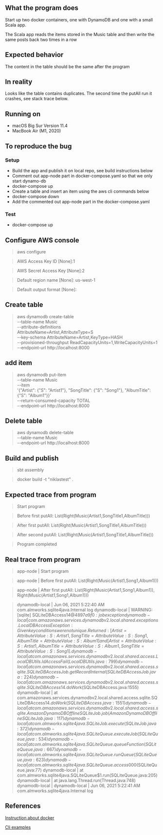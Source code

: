 ## What the program does
Start up two docker containers, one with DynamoDB and one with a small Scala app.

The Scala app reads the items stored in the Music table and then write the same posts back two times in a row

## Expected behavior

The content in the table should be the same after the program 

## In reality

Looks like the table contains duplicates. The second time the putAll run it crashes, see stack trace below.

## Running on
* macOS Big Sur Version 11.4
* MacBook Air (M1, 2020)

## To reproduce the bug

### Setup
* Build the app and publish it on local repo, see build instructions below
* Comment out app-node part in docker-compose.yaml so that we only start dynamo-db
* docker-compose up
* Create a table and insert an item using the aws cli commands below
* docker-compose down
* Add the commented out app-node part in the docker-compose.yaml

### Test
* docker-compose up

## Configure AWS console

> aws configure

>AWS Access Key ID [None]:1

>AWS Secret Access Key [None]:2

>Default region name [None]: us-west-1

>Default output format [None]:

## Create table

> aws dynamodb create-table \
--table-name Music \
--attribute-definitions \
AttributeName=Artist,AttributeType=S \
--key-schema AttributeName=Artist,KeyType=HASH \
--provisioned-throughput ReadCapacityUnits=1,WriteCapacityUnits=1 \
--endpoint-url http://localhost:8000

## add item

> aws dynamodb put-item \
--table-name Music \
--item \
'{"Artist": {"S": "Artist1"}, "SongTitle": {"S": "Song1"}, "AlbumTitle": {"S": "Album1"}}' \
--return-consumed-capacity TOTAL \
--endpoint-url http://localhost:8000

## Delete table

> aws dynamodb delete-table \
--table-name Music \
--endpoint-url http://localhost:8000

## Build and publish

>sbt assembly

>docker build -t "niklastest" .


## Expected trace from program


> Start program

>Before first putAll: List(Right(Music(Artist1,SongTitle1,AlbumTitle)))

>After first putAll: List(Right(Music(Artist1,SongTitle1,AlbumTitle)))

>After second putAll: List(Right(Music(Artist1,SongTitle1,AlbumTitle)))

>Program completed

## Real trace from program

>app-node          | Start program

>app-node          | Before first putAll: List(Right(Music(Artist1,Song1,Album1)))

>app-node          | After first putAll: List(Right(Music(Artist1,Song1,Album1)), Right(Music(Artist1,Song1,Album1)))

>dynamodb-local    | Jun 06, 2021 5:22:40 AM com.almworks.sqlite4java.Internal log
dynamodb-local    | WARNING: [sqlite] SQLiteDBAccess$14@4897a9f0: job exception
dynamodb-local    | com.amazonaws.services.dynamodbv2.local.shared.exceptions.LocalDBAccessException: Given key conditions were not unique. Returned: [{Artist=AttributeValue: {S:Artist1}, SongTitle=AttributeValue: {S:Song1}, AlbumTitle=AttributeValue: {S:Album1}}] and [{Artist=AttributeValue: {S:Artist1}, AlbumTitle=AttributeValue: {S:Album1}, SongTitle=AttributeValue: {S:Song1}}].
dynamodb-local    | 	at com.amazonaws.services.dynamodbv2.local.shared.access.LocalDBUtils.ldAccessFail(LocalDBUtils.java:799)
dynamodb-local    | 	at com.amazonaws.services.dynamodbv2.local.shared.access.sqlite.SQLiteDBAccessJob.getRecordInternal(SQLiteDBAccessJob.java:224)
dynamodb-local    | 	at com.amazonaws.services.dynamodbv2.local.shared.access.sqlite.SQLiteDBAccess$14.doWork(SQLiteDBAccess.java:1555)
dynamodb-local    | 	at com.amazonaws.services.dynamodbv2.local.shared.access.sqlite.SQLiteDBAccess$14.doWork(SQLiteDBAccess.java:1551)
dynamodb-local    | 	at com.amazonaws.services.dynamodbv2.local.shared.access.sqlite.AmazonDynamoDBOfflineSQLiteJob.job(AmazonDynamoDBOfflineSQLiteJob.java:117)
dynamodb-local    | 	at com.almworks.sqlite4java.SQLiteJob.execute(SQLiteJob.java:372)
dynamodb-local    | 	at com.almworks.sqlite4java.SQLiteQueue.executeJob(SQLiteQueue.java:534)
dynamodb-local    | 	at com.almworks.sqlite4java.SQLiteQueue.queueFunction(SQLiteQueue.java:667)
dynamodb-local    | 	at com.almworks.sqlite4java.SQLiteQueue.runQueue(SQLiteQueue.java:623)
dynamodb-local    | 	at com.almworks.sqlite4java.SQLiteQueue.access$000(SQLiteQueue.java:77)
dynamodb-local    | 	at com.almworks.sqlite4java.SQLiteQueue$1.run(SQLiteQueue.java:205)
dynamodb-local    | 	at java.lang.Thread.run(Thread.java:748)
dynamodb-local    |
dynamodb-local    | Jun 06, 2021 5:22:41 AM com.almworks.sqlite4java.Internal log

## References

[Instruction about docker]

[Cli examples]



[Instruction about docker]: https://docs.aws.amazon.com/amazondynamodb/latest/developerguide/DynamoDBLocal.DownloadingAndRunning.html
[Cli examples]: https://docs.aws.amazon.com/amazondynamodb/latest/developerguide/Tools.CLI.html